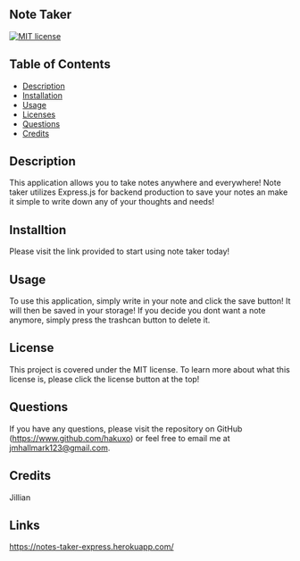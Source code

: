 ## Note Taker

[![MIT license](https://img.shields.io/badge/License-MIT-blue.svg)](https://www.mit.edu/~amini/LICENSE.md)

  ## Table of Contents
  * [Description](#description)
  * [Installation](#installation)
  * [Usage](#usage)
  * [Licenses](#licenses)
  * [Questions](#questions)
  * [Credits](#questions)
  
  ## Description
  This application allows you to take notes anywhere and everywhere! Note taker utilizes Express.js for backend production to save your notes an make it simple to write   down any of your thoughts and needs!

  ## Installtion
  Please visit the link provided to start using note taker today!

  ## Usage
  To use this application, simply write in your note and click the save button! It will then be saved in your storage! If you decide you dont want a note anymore, simply   press the trashcan button to delete it.

  ## License 
  This project is covered under the MIT license. To learn more about what this license is, please click the license button at the top!

  ## Questions 
  If you have any questions, please visit the repository on GitHub (https://www.github.com/hakuxo) or feel free to email me at jmhallmark123@gmail.com.

  ## Credits
  Jillian
  
  ## Links
  https://notes-taker-express.herokuapp.com/
